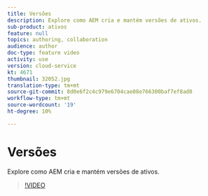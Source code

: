 ```yaml
---
title: Versões
description: Explore como AEM cria e mantém versões de ativos.
sub-product: ativos
feature: null
topics: authoring, collaboration
audience: author
doc-type: feature video
activity: use
version: cloud-service
kt: 4671
thumbnail: 32052.jpg
translation-type: tm+mt
source-git-commit: 8d0e6f2c4c979e6704cae08e766300baf7ef8ad0
workflow-type: tm+mt
source-wordcount: '19'
ht-degree: 10%

---
```



# Versões

Explore como AEM cria e mantém versões de ativos.

>[!VIDEO](https://video.tv.adobe.com/v/32052/?quality=12&learn=on&hidetitle=true)
